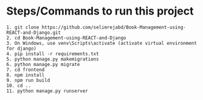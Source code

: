# Steps/Commands to run this project

    1. git clone https://github.com/selimrejabd/Book-Management-using-REACT-and-Django.git
    2. cd Book-Management-using-REACT-and-Django
    3. On Windows, use venv\Scripts\activate (activate virtual environment for django)
    4. pip install -r requirements.txt
    5. python manage.py makemigrations
    6. python manage.py migrate
    7. cd frontend
    8. npm install
    9. npm run build
    10. cd ..
    11. python manage.py runserver

